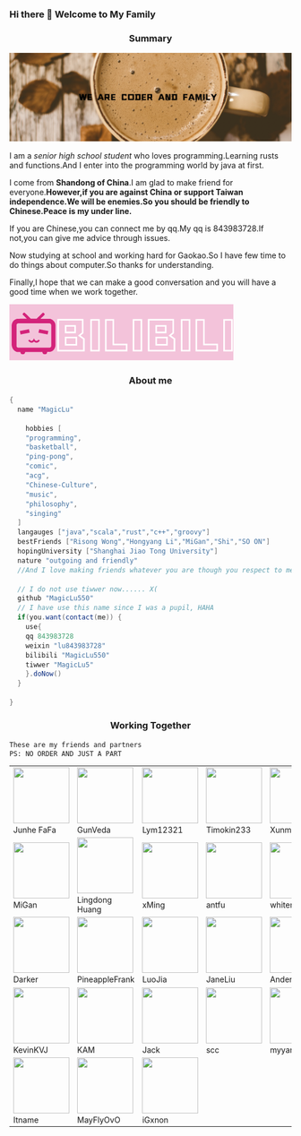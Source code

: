 
### Hi there 👋 Welcome to My Family

<div align='center'><h3>Summary</h4> </div>


![image](start.png)

I am a *senior high school student* who loves programming.Learning rusts and functions.And I enter into the programming world by java at first.

I come from **Shandong of China**.I am glad to make friend for everyone.**However,if you are against China or support Taiwan independence.We will be enemies.So you should be friendly to Chinese.Peace is my under line.**

If you are Chinese,you can connect me by qq.My qq is 843983728.If not,you can give me advice through issues.

Now studying at school and working hard for Gaokao.So I have few time to do things about computer.So thanks for understanding.

Finally,I hope that we can make a good conversation and you will have a good time when we work together.

<div><img src="./bilibili.png"></div>

<div align='center'><h3>About me</h4> </div>

```groovy
{
  name "MagicLu"
  
 	hobbies [
    "programming",
    "basketball",
    "ping-pong",
    "comic",
    "acg",
    "Chinese-Culture",
    "music",
    "philosophy",
    "singing"
  ]
  langauges ["java","scala","rust","c++","groovy"]
  bestFriends ["Risong Wong","Hongyang Li","MiGan","Shi","SO ON"]
  hopingUniversity ["Shanghai Jiao Tong University"]
  nature "outgoing and friendly"
  //And I love making friends whatever you are though you respect to me too
  
  // I do not use tiwwer now...... X(
  github "MagicLu550"
  // I have use this name since I was a pupil, HAHA
  if(you.want(contact(me)) {
    use{
    qq 843983728
    weixin "lu843983728"
    bilibili "MagicLu550"
    tiwwer "MagicLu5"
    }.doNow()
  }
  
}
```

<div align='center'><h3>Working Together</h4> </div>

```
These are my friends and partners 
PS: NO ORDER AND JUST A PART
```
<table id="part"><tr>
<td><img src="https://avatars0.githubusercontent.com/u/22996240?s=96&v=4" border=0 width=100px height=100px><div>Junhe FaFa</div></td>
<td><img src="https://avatars2.githubusercontent.com/u/36949944?s=96&v=4" border=0 width=100px height=100px><div>GunVeda</div></td>
  <td><img src="https://avatars0.githubusercontent.com/u/41183806?s=96&v=4" border=0 width=100px height=100px><div>Lym12321</div></td>
  <td><img src="https://avatars1.githubusercontent.com/u/50899865?s=96&v=4" border=0 width=100px height=100px><div>Timokin233</div></td>
  <td><img src="https://avatars0.githubusercontent.com/u/51848797?s=460&u=12e3bee3b75c6a8f4c8194ae91e2bfb563dc35fc&v=4" border=0 width=100px height=100px><div>Xunmidemeng</div></td>
</tr><tr>
  <td><img src="https://avatars3.githubusercontent.com/u/50650009?s=60&v=4 " border=0 width=100px height=100px><div>MiGan</div></td>
  <td><img src="https://avatars1.githubusercontent.com/u/7929704?s=460&u=26528548412c38ebd2c1f2877d16f7143ee876fa&v=4" border=0 width=100px height=100px ><div>Lingdong Huang</div></td>
  <td><img src="https://avatars0.githubusercontent.com/u/29374209?s=96&v=4" border=0 width=100px height=100px><div>xMing</div></td>
  <td><img src="https://avatars1.githubusercontent.com/u/11247099?s=460&u=a83ed73998ba6f3048f3b671e6c1cd4789cc216f&v=4" border=0 width=100px height=100px><div>antfu</div></td>
  <td><img src="https://avatars0.githubusercontent.com/u/31107204?s=100&v=4" border=0 width=100px height=100px><div>whiter</div></td></tr><tr>
  <td><img src="https://avatars3.githubusercontent.com/u/14215022?s=100&v=4" border=0 width=100px height=100px><div>Darker</div></td>
  <td><img src="https://avatars3.githubusercontent.com/u/16799962?s=100&v=4" border=0 width=100px height=100px><div>PineappleFrank</div></td>
  <td><img src="https://avatars2.githubusercontent.com/u/40385009?s=100&v=4" border=0 width=100px height=100px><div>LuoJia</div></td>
  <td><img src="https://avatars3.githubusercontent.com/u/50371864?s=100&v=4" border=0 width=100px height=100px><div>JaneLiu</div></td>
  <td><img src="https://avatars1.githubusercontent.com/u/44516212?s=100&v=4" border=0 width=100px height=100px><div>Anders</div></td></tr><tr>
  <td><img src="https://avatars3.githubusercontent.com/u/47245225?s=100&v=4" border=0 width=100px height=100px><div>KevinKVJ</div></td>
  <td><img src="https://avatars0.githubusercontent.com/u/45202382?s=100&v=4" border=0 width=100px height=100px><div>KAM</div></td>
  <td><img src="https://avatars0.githubusercontent.com/u/49769752?s=100&v=4" border=0 width=100px height=100px><div>Jack </div></td>
  <td><img src="https://avatars3.githubusercontent.com/u/17349986?s=100&v=4" border=0 width=100px height=100px><div>scc</div></td>
  <td><img src="https://avatars2.githubusercontent.com/u/26623948?s=100&v=4" border=0 width=100px height=100px><div>myyanggang</div></td></tr>
  <tr>
  <td><img src="https://avatars3.githubusercontent.com/u/45508179?s=60&v=4" border=0 width=100px height=100px><div>Itname</div></td>
  <td><img src="https://avatars2.githubusercontent.com/u/25137942?s=60&v=4" border=0 width=100px height=100px><div>MayFlyOvO</div></td>
  <td><img src="https://avatars1.githubusercontent.com/u/59405399?s=460&u=8fd5b63e9aafe32229f006cca7fe78c3738162a3&v=4" border=0 width=100px height=100px><div>iGxnon</div></td>
</table>



